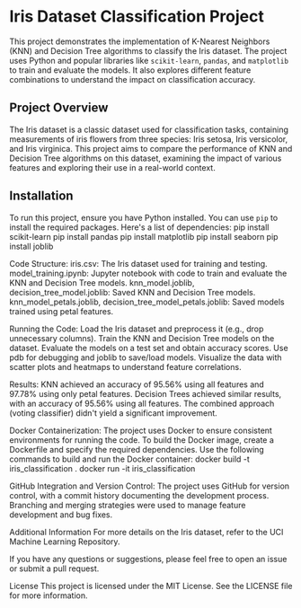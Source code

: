 # Iris Dataset Classification Project

This project demonstrates the implementation of K-Nearest Neighbors (KNN) and Decision Tree algorithms to classify the Iris dataset. The project uses Python and popular libraries like `scikit-learn`, `pandas`, and `matplotlib` to train and evaluate the models. It also explores different feature combinations to understand the impact on classification accuracy.

## Project Overview

The Iris dataset is a classic dataset used for classification tasks, containing measurements of iris flowers from three species: Iris setosa, Iris versicolor, and Iris virginica. This project aims to compare the performance of KNN and Decision Tree algorithms on this dataset, examining the impact of various features and exploring their use in a real-world context.

## Installation

To run this project, ensure you have Python installed. You can use `pip` to install the required packages. Here's a list of dependencies:
pip install scikit-learn
pip install pandas
pip install matplotlib
pip install seaborn
pip install joblib

Code Structure:
iris.csv: The Iris dataset used for training and testing.
model_training.ipynb: Jupyter notebook with code to train and evaluate the KNN and Decision Tree models.
knn_model.joblib, decision_tree_model.joblib: Saved KNN and Decision Tree models.
knn_model_petals.joblib, decision_tree_model_petals.joblib: Saved models trained using petal features.

Running the Code:
Load the Iris dataset and preprocess it (e.g., drop unnecessary columns).
Train the KNN and Decision Tree models on the dataset.
Evaluate the models on a test set and obtain accuracy scores.
Use pdb for debugging and joblib to save/load models.
Visualize the data with scatter plots and heatmaps to understand feature correlations.

Results:
KNN achieved an accuracy of 95.56% using all features and 97.78% using only petal features.
Decision Trees achieved similar results, with an accuracy of 95.56% using all features.
The combined approach (voting classifier) didn't yield a significant improvement.

Docker Containerization:
The project uses Docker to ensure consistent environments for running the code. To build the Docker image, create a Dockerfile and specify the required dependencies. Use the following commands to build and run the Docker container:
docker build -t iris_classification .
docker run -it iris_classification

GitHub Integration and Version Control:
The project uses GitHub for version control, with a commit history documenting the development process. Branching and merging strategies were used to manage feature development and bug fixes.

Additional Information
For more details on the Iris dataset, refer to the UCI Machine Learning Repository.

If you have any questions or suggestions, please feel free to open an issue or submit a pull request.

License
This project is licensed under the MIT License. See the LICENSE file for more information.
